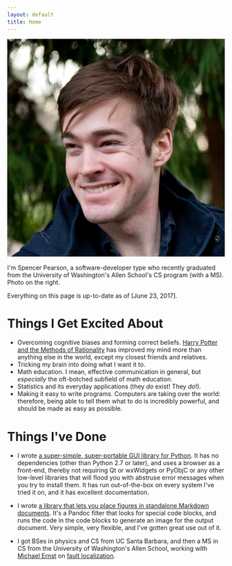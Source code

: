 ```yaml
---
layout: default
title: Home
---
```


<img id="profile-picture" src="/resources/img/profile-picture.jpg" />

I'm Spencer Pearson, a software-developer type who recently graduated from the University of Washington's Allen School's CS program (with a MS). Photo on the right.

Everything on this page is up-to-date as of [June 23, 2017].

<div style="clear:both"></div>

Things I Get Excited About
==========================

* Overcoming cognitive biases and forming correct beliefs. [Harry Potter and the Methods of Rationality][hpmor] has improved my mind more than anything else in the world, except my closest friends and relatives.
* Tricking my brain into doing what I want it to.
* Math education. I mean, effective communication in general, but *especially* the oft-botched subfield of math education.
* Statistics and its everyday applications (they *do* exist! They *do*!).
* Making it easy to write programs. Computers are taking over the world: therefore, being able to tell them what to do is incredibly powerful, and should be made as easy as possible.



Things I've Done
================

- I wrote [a super-simple, super-portable GUI library for Python][browsergui]. It has no dependencies (other than Python 2.7 or later), and uses a browser as a front-end, thereby not requiring Qt or wxWidgets or PyObjC or any other low-level libraries that will flood you with abstruse error messages when you try to install them. It has run out-of-the-box on every system I've tried it on, and it has excellent documentation.

- I wrote [a library that lets you place figures in standalone Markdown documents][panfig]. It's a Pandoc filter that looks for special code blocks, and runs the code in the code blocks to generate an image for the output document. Very simple, very flexible, and I've gotten great use out of it.

- I got BSes in physics and CS from UC Santa Barbara, and then a MS in CS from the University of Washington's Allen School, working with [Michael Ernst][mernst] on [fault localization][fl-paper].

<!-- (secret marker) -->

[hpmor]: http://hpmor.com/chapter/1
[mernst]: https://homes.cs.washington.edu/~mernst/
[github]: https://github.com/speezepearson
[browsergui]: https://github.com/speezepearson/browsergui
[panfig]: https://github.com/speezepearson/panfig
[fl-paper]: https://homes.cs.washington.edu/~mernst/pubs/fault-localization-icse2017.pdf
